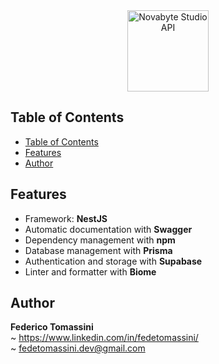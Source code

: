 <div align="center">
    <img src="https://i.postimg.cc/x1s37vcP/nvs.png" width="130" alt="Novabyte Studio API"> 
</div>

## Table of Contents
- [Table of Contents](#table-of-contents)
- [Features](#features)
- [Author](#author)

## Features
- Framework: **NestJS**
- Automatic documentation with **Swagger**
- Dependency management with **npm**
- Database management with **Prisma**
- Authentication and storage with **Supabase**
- Linter and formatter with **Biome**

## Author

**Federico Tomassini**  
~ https://www.linkedin.com/in/fedetomassini/<br/>
~ fedetomassini.dev@gmail.com